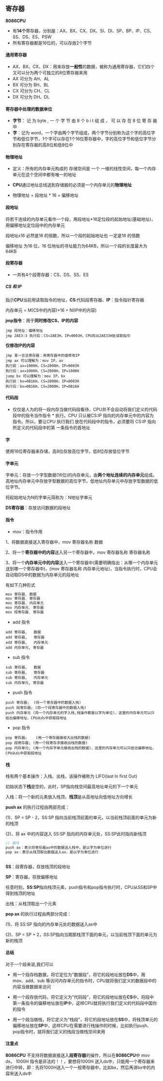 ## 寄存器

**8086CPU**

* 有**14个**寄存器，分别是：AX、BX、CX、DX、SI、DI、SP、BP、IP、CS、SS、DS、ES、PSW
* 所有寄存器都是16位的，可以存放2个字节

#### 通用寄存器

* AX、BX、CX、DX：用来存放**一般性**的数据，被称为通用寄存器，它们四个又可以分为两个可独立的8位寄存器来用
* AX 可分为 AH、AL
* BX 可分为 BH、BL
* CX 可分为 CH、CL
* DX 可分为 DH、DL

#### 寄存器中处理的数据单位

* **字节**： 记 为 byte , 一 个 字 节 由 8 个 b i t 组 成 ， 可 以 存 在 8 位 寄 存 器 中
* **字**：记为 word，一个字由两个字节组成，两个字节分别称为这个字的高位字节和低位字节，1个字可以存在1个16位寄存器中，字的高位字节和低位字节分别存在寄存器的高8位和低8位中

#### 物理地址

* 定义：所有的内存单元构成的 存储空间是 一个 一维的线性空间，每一个内存单元在这个空间中都有唯一的地址
* **CPU**通过地址总线送到存储器的必须是一个内存单元的**物理地址**

* 物理地址 = 段地址 * 16 + 偏移地址

#### 段地址

将若干连续的内存单元看作一个段，用段地址*16定位段的起始地址(基础地址)，用偏移地址定位段中的内存单元

段地址x16 必然是16 的倍数，所以一个段的起始地址也 一定是16 的倍数

偏移地址 为16 位，16 位地址的寻址能力为64KB，所以一个段的长度最大为64KB

#### 段寄存器

* 一共有4个段寄存器：CS、DS、SS、ES

##### CS 和 IP

指示**CPU**当前用读取指令的地址，**CS**:代码段寄存器、**IP**：指令指针寄存器

内存单元 = M(CS中的内容)*16 + N(IP中的内容)

**jmp指令**：用于**同时修改CS、IP的内容**

```
jmp 段地址：偏移地址
jmp 2AE3:3 执行后：CS=2AE3H，IP=0003H，CPU将从2AE33H处读取指令
```

**仅修改IP的内容**

```
jmp 某一合法寄存器：用寄存器中的值修改IP
jmp ax 可以理解为：mov IP，ax
执行前：ax=1000H，CS=2000H，IP=0003H
执行后：ax=1000H，CS=2000H，IP=1000H
jump bx 可以理解为：mov IP，bx
执行前：bx=0B16H，CS=2000H，IP=0003H
执行后：bx=0B16H，CS=2000H，IP=0B16H
```

#### 代码段

* 仅仅是人为的将一段内存当做代码段看待，CPU并不会自动将我们定义的代码段中的指令当作指令 * 执行。CPU 只认被CS:IP 指向的内存单元中的内容为指令。所以，要让CPU 执行我们 放在代码段中的指令，必须要将 CS:IP 指向所定义的代码段中的第 一条指令的首地址

#### 字

使用16位寄存器来存储，高8位存放高位字节，低8位存放低位字节

#### 字单元

字单元：存放一个字型数据(16位)的内存单元，由**两个地址连续的内存单元**组成。高地址内存单元中存放字型数据的高位字节，低地址内存单元中存放字型数据的低位字节。

将起始地址为N的字单元简称为：N地址字单元

**DS寄存器**：存放访问数据的段地址

#### 指令

* mov：指令作用

1、将数据直接送入寄存器中，mov 寄存器名称 数据

2、将一个**寄存器中的内容**送入另一个寄存器中，mov 寄存器名称 寄存器名称

3、将一个**内存单元中的内容**送入一个寄存器中(需要明确指出：从哪一个内存单元送到哪一个寄存器中)，(mov 寄存器名称 内存单元地址)，当指令执行时，CPU会自动取DS中的数据为内存单元的段地址

有如下几种形式

```c
mov 寄存器, 数据
mov 寄存器, 寄存器
mov 寄存器, 内存单元
mov 内存单元, 寄存器
mov 段寄存器, 寄存器
```

* add 指令

```
add 寄存器,   数据
add 寄存器,   寄存器
add 寄存器,   内存单元
add 内存单元, 寄存器
```

* sub 指令

```
sub 寄存器,   数据
sub 寄存器,   寄存器
sub 寄存器,   内存单元
sub 内存单元, 寄存器
```

* push 指令

```
push 寄存器;  (将一个寄存器中的数据入栈)
push 段寄存器; (将一个段寄存器中的数据入栈)
push 内存单元 (将一个内存单元的字入栈,栈操作都是以字为单位)，这里的内存单元可以只给出偏移地址，CPU从ds中获取段地址
```

* pop 指令

```
pop 寄存器;	(用一个寄存器接收大出栈的数据)
pop 段寄存器; (用一个段寄存求接收出栈的数据)
pop 内存单元; (用一个内存字单元接收出栈的数据)，这里的内存单元可以只给出偏移地址，CPU从ds中获取段地址
```



#### 栈

栈有两个基本操作：入栈、出栈，该操作被称为 LIFO(last In first Out)

初始状态下**栈**是空的，此时，SP指向栈空间最高地址单元的下一个单元

入栈：将一个新的元素放入栈顶，**栈顶**是从高地址向低地址方向增长

**push ax** 的执行过程由两部完成：

(1)、SP = SP - 2，SS:SP 指向当前栈顶前面的单元，以当前栈顶前面的单元为新的栈顶

(2)、将 ax 中的内容送入 SS:SP 指向的内存单元处，SS:SP此时指向新栈顶

```c
// 指令
push ax：表示将寄存器ax中的数据送入栈中，是以字为单位进行
pop ax：表示从栈顶取出数据送入ax，是以字为单位进行
  
```

**SS**：段寄存器，存放栈顶的段地址

**SP**：寄存器，存放偏移地址

任意时刻，**SS:SP**指向栈顶元素，push指令和pop指令执行时，CPU从SS和SP中得到栈顶的地址

出栈：从栈顶取出一个元素

**pop ax** 的执行过程由两部分完成：

(1)、将 SS:SP 指向的内存单元处的数据送入ax中

(2)、SP = SP + 2，SS:SP指向当期那栈顶下面的单元，以当前栈顶下面的单元为新的栈顶

#### 总结

对于一个段来说,我们可以

* 用一个段存档数据，将它定位为"数据段"，将它的段地址放在**DS**中，用 mov、add、sub 等访问内存单元的指令时，CPU就将我们定义的数据段中的内容当做数据来访问

* 用一个段存放代码，将它定义为"代码段"，将它的段地址放在**CS**中，将段中第一条指令的偏移地址放在**IP**中，这样CPU就将执行我们定义的代码段中国你的指令

* 用一个段当做栈，将它定义为"栈段"，将它的段地址放在**SS**中，将栈顶单元的偏移地址放在**SP**中，这样CPU在需要进行栈操作的时候，比如执行push、pop指令时，就将我们定义的栈段当做栈空间来用





#### 注意点

**8086CPU** 不支持将数据直接送入**段寄存器**的操作，所以在**8086CPU**中 mov ds， 1000H 指令是非法的！！，要想将1000H 送入ds中，只能用一个寄存器来进行中转，即：先将1000H送入一个一般寄存器中，比如bx，然后再讲bx中的内容宋送入ds中
